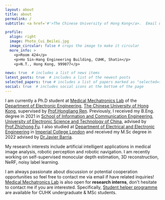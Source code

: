 ```yaml
---
layout: about
title: about
permalink: /
subtitle: <a href='#'>The Chinese University of Hong Kong</a>.  Email &#58; beileicui AT link.cuhk.edu.hk

profile:
  align: right
  image: Photo_Cui_Beilei.jpg
  image_circular: false # crops the image to make it circular
  more_info: >
    <p>Room 424</p>
    <p>Ho Sin-Hang Engineering Building, CUHK, Shatin</p>
    <p>N.T., Hong Kong, 999077</p>

news: true  # includes a list of news items
latest_posts: true  # includes a list of the newest posts
selected_papers: true # includes a list of papers marked as "selected={true}"
social: true  # includes social icons at the bottom of the page
---
```


I am currently a Ph.D student at [Medical Mechatronics Lab](http://www.labren.org/mm/) of the [Department of Electronic Engineering](https://www.ee.cuhk.edu.hk/en-gb/), [The Chinese University of Hong Kong](https://www.cuhk.edu.hk/chinese/index.html), supervised by [Prof.Hongliang Ren](https://www.ee.cuhk.edu.hk/en-gb/people/academic-staff/professors/prof-ren-hongliang). Previously, I received my B.Eng. degree in 2021 in [School of Information and Communication Engineering](https://www.sice.uestc.edu.cn/), [University of Electronic Science and Technology of China](https://www.uestc.edu.cn/), advised by [Prof.Zhizhong Fu](https://www.sice.uestc.edu.cn/info/1450/11711.htm). I also studied at [Department of Electrical and Electronic Engineering](https://www.imperial.ac.uk/electrical-engineering/) in [Imperial College London](https://www.imperial.ac.uk/) and received my M.Sc degree in 2022 advised by [Dr.Javier Barria](https://www.imperial.ac.uk/people/j.barria).

My research interests include artificial intelligent applications in medical image analysis, robotic perception and robotic navigation. I am recently working on self-supervised monocular depth estimation, 3D reconstruction, NeRF, noisy label learning.

I am always passionate about discussion or potential cooperation opportunities so feel free to contact me via email if have related inquiries! [Medical Mechatronics Lab](http://www.labren.org/mm/) is also open for __research interns__, don't hesitate to contact me if you are interested. Specifically, [Student helper programme](https://www.osa.cuhk.edu.hk/flourishingcuhk/student-helper-engagement-scheme/for-students/) are available for CUHK undergraduate & MSc students.
